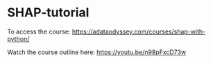 # SHAP-tutorial

To access the course: https://adataodyssey.com/courses/shap-with-python/

Watch the course outline here: https://youtu.be/n98pFxcD73w
